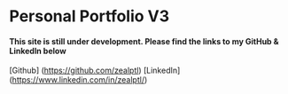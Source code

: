 # Personal Portfolio V3

#### This site is still under development. Please find the links to my GitHub & LinkedIn below

[Github] (https://github.com/zealptl)
[LinkedIn] (https://www.linkedin.com/in/zealptl/)
